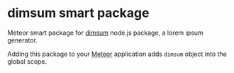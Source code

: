 dimsum smart package
====================

Meteor smart package for [dimsum](https://github.com/ninjascribble/dimsum) node.js package, a lorem ipsum generator.

Adding this package to your [Meteor](http://www.meteor.com/) application adds `dimsum` object into the global scope.
